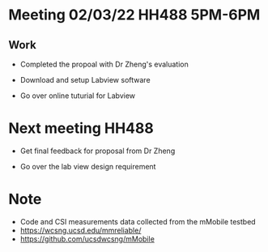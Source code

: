 # Meeting 02/03/22 HH488 5PM-6PM #

## Work

- Completed the propoal with Dr Zheng's evaluation

- Download and setup Labview software

- Go over online tuturial for Labview




# Next meeting HH488

- Get final feedback for proposal from Dr Zheng

- Go over the lab view design requirement 

# Note
- Code and CSI measurements data collected from the mMobile testbed
- https://wcsng.ucsd.edu/mmreliable/
- https://github.com/ucsdwcsng/mMobile
